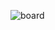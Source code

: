 ![board](https://user-images.githubusercontent.com/52697026/129159314-6d5a085a-8539-45dd-a7d4-f6dc78abe5ce.PNG)
